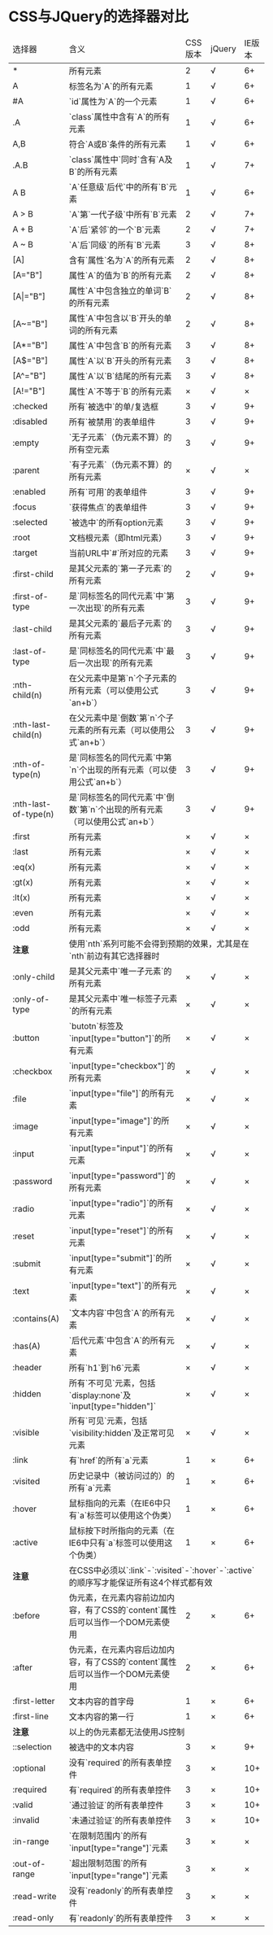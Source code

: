 # CSS与JQuery的选择器对比

<table>
	<thead>
		<tr><td>选择器 </td><td> 含义 </td><td> CSS版本 </td><td> jQuery </td><td> IE版本</td></tr>
	</thead>
	<tbody>
		<tr><td>* </td><td> 所有元素 </td><td> 2 </td><td> √ </td><td> 6+</td></tr>
		<tr><td>A </td><td> 标签名为`A`的所有元素 </td><td> 1 </td><td> √ </td><td> 6+</td></tr>
		<tr><td>#A </td><td> `id`属性为`A`的一个元素 </td><td> 1 </td><td> √ </td><td> 6+</td></tr>
		<tr><td>.A </td><td> `class`属性中含有`A`的所有元素 </td><td> 1 </td><td> √ </td><td> 6+</td></tr>
		<tr><td>A,B </td><td> 符合`A或B`条件的所有元素 </td><td> 1 </td><td> √ </td><td> 6+</td></tr>
		<tr><td>.A.B </td><td> `class`属性中`同时`含有`A及B`的所有元素 </td><td> 1 </td><td> √ </td><td> 7+</td></tr>
		<tr><td>A B </td><td> `A`任意级`后代`中的所有`B`元素 </td><td> 1 </td><td> √ </td><td> 6+</td></tr>
		<tr><td>A > B </td><td> `A`第`一代子级`中所有`B`元素 </td><td> 2 </td><td> √ </td><td> 7+</td></tr>
		<tr><td>A + B </td><td> `A`后`紧邻`的一个`B`元素 </td><td> 2 </td><td> √ </td><td> 7+</td></tr>
		<tr><td>A ~ B </td><td> `A`后`同级`的所有`B`元素 </td><td> 3 </td><td> √ </td><td> 8+</td></tr>
		<tr><td>[A] </td><td> 含有`属性`名为`A`的所有元素 </td><td> 2 </td><td> √ </td><td> 8+</td></tr>
		<tr><td>[A="B"] </td><td> 属性`A`的值为`B`的所有元素 </td><td> 2 </td><td> √ </td><td> 8+</td></tr>
		<tr><td>[A|="B"] </td><td> 属性`A`中包含独立的单词`B`的所有元素 </td><td> 2 </td><td> √ </td><td> 8+</td></tr>
		<tr><td>[A~="B"] </td><td> 属性`A`中包含以`B`开头的单词的所有元素 </td><td> 2 </td><td> √ </td><td> 8+</td></tr>
		<tr><td>[A*="B"] </td><td> 属性`A`中包含`B`的所有元素 </td><td> 3 </td><td> √ </td><td> 8+</td></tr>
		<tr><td>[A$="B"] </td><td> 属性`A`以`B`开头的所有元素 </td><td> 3 </td><td> √ </td><td> 8+</td></tr>
		<tr><td>[A^="B"] </td><td> 属性`A`以`B`结尾的所有元素 </td><td> 3 </td><td> √ </td><td> 8+</td></tr>
		<tr><td>[A!="B"] </td><td> 属性`A`不等于`B`的所有元素 </td><td> × </td><td> √ </td><td> ×</td></tr>
		<tr><td>:checked </td><td> 所有`被选中`的单/复选框 </td><td> 3 </td><td> √ </td><td> 9+</td></tr>
		<tr><td>:disabled </td><td> 所有`被禁用`的表单组件 </td><td> 3 </td><td> √ </td><td> 9+</td></tr>
		<tr><td>:empty </td><td> `无子元素`（伪元素不算）的所有空元素 </td><td> 3 </td><td> √ </td><td> 9+</td></tr>
		<tr><td>:parent </td><td> `有子元素`（伪元素不算）的所有元素 </td><td> × </td><td> √ </td><td> ×</td></tr>
		<tr><td>:enabled </td><td> 所有`可用`的表单组件 </td><td> 3 </td><td> √ </td><td> 9+</td></tr>
		<tr><td>:focus </td><td> `获得焦点`的表单组件 </td><td> 3 </td><td> √ </td><td> 9+</td></tr>
		<tr><td>:selected </td><td> `被选中`的所有option元素 </td><td> 3 </td><td> √ </td><td> 9+</td></tr>
		<tr><td>:root </td><td> 文档根元素（即html元素） </td><td> 3 </td><td> √ </td><td> 9+</td></tr>
		<tr><td>:target </td><td> 当前URL中`#`所对应的元素 </td><td> 3 </td><td> √ </td><td> 9+</td></tr>
		<tr><td>:first-child </td><td> 是其父元素的`第一子元素`的所有元素 </td><td> 2 </td><td> √ </td><td> 9+</td></tr>
		<tr><td>:first-of-type </td><td> 是`同标签名的同代元素`中`第一次出现`的所有元素 </td><td> 3 </td><td> √ </td><td> 9+</td></tr>
		<tr><td>:last-child </td><td> 是其父元素的`最后子元素`的所有元素 </td><td> 3 </td><td> √ </td><td> 9+</td></tr>
		<tr><td>:last-of-type </td><td> 是`同标签名的同代元素`中`最后一次出现`的所有元素 </td><td> 3 </td><td> √ </td><td> 9+</td></tr>
		<tr><td>:nth-child(n) </td><td> 在父元素中是第`n`个子元素的所有元素（可以使用公式`an+b`） </td><td> 3 </td><td> √ </td><td> 9+</td></tr>
		<tr><td>:nth-last-child(n) </td><td> 在父元素中是`倒数`第`n`个子元素的所有元素（可以使用公式`an+b`） </td><td> 3 </td><td> √ </td><td> 9+</td></tr>
		<tr><td>:nth-of-type(n) </td><td> 是`同标签名的同代元素`中第`n`个出现的所有元素（可以使用公式`an+b`） </td><td> 3 </td><td> √ </td><td> 9+</td></tr>
		<tr><td>:nth-last-of-type(n) </td><td> 是`同标签名的同代元素`中`倒数`第`n`个出现的所有元素（可以使用公式`an+b`） </td><td> 3 </td><td> √ </td><td> 9+</td></tr>
		<tr><td>:first </td><td> 所有元素 </td><td> × </td><td> √ </td><td> ×</td></tr>
		<tr><td>:last </td><td> 所有元素 </td><td> × </td><td> √ </td><td> ×</td></tr>
		<tr><td>:eq(x) </td><td> 所有元素 </td><td> × </td><td> √ </td><td> ×</td></tr>
		<tr><td>:gt(x) </td><td> 所有元素 </td><td> × </td><td> √ </td><td> ×</td></tr>
		<tr><td>:lt(x) </td><td> 所有元素 </td><td> × </td><td> √ </td><td> ×</td></tr>
		<tr><td>:even </td><td> 所有元素 </td><td> × </td><td> √ </td><td> ×</td></tr>
		<tr><td>:odd </td><td> 所有元素 </td><td> × </td><td> √ </td><td> ×</td></tr>
		<tr><td><b>注意</b> </td><td colspan="4"> 使用`nth`系列可能不会得到预期的效果，尤其是在`nth`前边有其它选择器时 </td></tr>
		<tr><td>:only-child </td><td> 是其父元素中`唯一子元素`的所有元素 </td><td> × </td><td> √ </td><td> ×</td></tr>
		<tr><td>:only-of-type </td><td> 是其父元素中`唯一标签子元素`的所有元素 </td><td> × </td><td> √ </td><td> ×</td></tr>
		<tr><td>:button </td><td> `butotn`标签及`input[type="button"]`的所有元素 </td><td> × </td><td> √ </td><td> ×</td></tr>
		<tr><td>:checkbox </td><td> `input[type="checkbox"]`的所有元素 </td><td> × </td><td> √ </td><td> ×</td></tr>
		<tr><td>:file </td><td> `input[type="file"]`的所有元素 </td><td> × </td><td> √ </td><td> ×</td></tr>
		<tr><td>:image </td><td> `input[type="image"]`的所有元素 </td><td> × </td><td> √ </td><td> ×</td></tr>
		<tr><td>:input </td><td> `input[type="input"]`的所有元素 </td><td> × </td><td> √ </td><td> ×</td></tr>
		<tr><td>:password </td><td> `input[type="password"]`的所有元素 </td><td> × </td><td> √ </td><td> ×</td></tr>
		<tr><td>:radio </td><td> `input[type="radio"]`的所有元素 </td><td> × </td><td> √ </td><td> ×</td></tr>
		<tr><td>:reset </td><td> `input[type="reset"]`的所有元素 </td><td> × </td><td> √ </td><td> ×</td></tr>
		<tr><td>:submit </td><td> `input[type="submit"]`的所有元素 </td><td> × </td><td> √ </td><td> ×</td></tr>
		<tr><td>:text </td><td> `input[type="text"]`的所有元素 </td><td> × </td><td> √ </td><td> ×</td></tr>
		<tr><td>:contains(A) </td><td> `文本内容`中包含`A`的所有元素 </td><td> × </td><td> √ </td><td> ×</td></tr>
		<tr><td>:has(A) </td><td> `后代元素`中包含`A`的所有元素 </td><td> × </td><td> √ </td><td> ×</td></tr>
		<tr><td>:header </td><td> 所有`h1`到`h6`元素 </td><td> × </td><td> √ </td><td> ×</td></tr>
		<tr><td>:hidden </td><td> 所有`不可见`元素，包括`display:none`及`input[type="hidden"]` </td><td> × </td><td> √ </td><td> ×</td></tr>
		<tr><td>:visible </td><td> 所有`可见`元素，包括`visibility:hidden`及正常可见元素 </td><td> × </td><td> √ </td><td> ×</td></tr>
		<tr><td>:link </td><td> 有`href`的所有`a`元素 </td><td> 1 </td><td> × </td><td> 6+</td></tr>
		<tr><td>:visited </td><td> 历史记录中（被访问过的）的所有`a`元素 </td><td> 1 </td><td> × </td><td> 6+</td></tr>
		<tr><td>:hover </td><td> 鼠标指向的元素（在IE6中只有`a`标签可以使用这个伪类） </td><td> 1 </td><td> × </td><td> 6+</td></tr>
		<tr><td>:active </td><td> 鼠标按下时所指向的元素（在IE6中只有`a`标签可以使用这个伪类） </td><td> 1 </td><td> × </td><td> 6+</td></tr>
		<tr><td><b>注意</b> </td><td colspan="4"> 在CSS中必须以`:link`-`:visited`-`:hover`-`:active`的顺序写才能保证所有这4个样式都有效 </td></tr>
		<tr><td>:before </td><td> 伪元素，在元素内容前边加内容，有了CSS的`content`属性后可以当作一个DOM元素使用 </td><td> 2 </td><td> × </td><td> 6+</td></tr>
		<tr><td>:after </td><td> 伪元素，在元素内容后边加内容，有了CSS的`content`属性后可以当作一个DOM元素使用 </td><td> 2 </td><td> × </td><td> 6+</td></tr>
		<tr><td>:first-letter </td><td> 文本内容的首字母 </td><td> 1 </td><td> × </td><td> 6+</td></tr>
		<tr><td>:first-line </td><td> 文本内容的第一行 </td><td> 1 </td><td> × </td><td> 6+</td></tr>
		<tr><td><b>注意</b> </td><td colspan="4"> 以上的伪元素都无法使用JS控制 </td></tr>
		<tr><td>::selection </td><td> 被选中的文本内容 </td><td> 3 </td><td> × </td><td> 9+</td></tr>
		<tr><td>:optional </td><td> 没有`required`的所有表单控件 </td><td> 3 </td><td> × </td><td> 10+</td></tr>
		<tr><td>:required </td><td> 有`required`的所有表单控件 </td><td> 3 </td><td> × </td><td> 10+</td></tr>
		<tr><td>:valid </td><td> `通过验证`的所有表单控件 </td><td> 3 </td><td> × </td><td> 10+</td></tr>
		<tr><td>:invalid </td><td> `未通过验证`的所有表单控件 </td><td> 3 </td><td> × </td><td> 10+</td></tr>
		<tr><td>:in-range </td><td> `在限制范围内`的所有`input[type="range"]`元素 </td><td> 3 </td><td> × </td><td> ×</td></tr>
		<tr><td>:out-of-range </td><td> `超出限制范围`的所有`input[type="range"]`元素 </td><td> 3 </td><td> × </td><td> ×</td></tr>
		<tr><td>:read-write </td><td> 没有`readonly`的所有表单控件 </td><td> 3 </td><td> × </td><td> ×</td></tr>
		<tr><td>:read-only </td><td> 有`readonly`的所有表单控件 </td><td> 3 </td><td> × </td><td> ×</td></tr>
	</tbody>
</table>